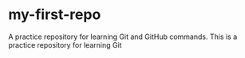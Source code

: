 # my-first-repo
A practice repository for learning Git and GitHub commands.
This is a practice repository for learning Git
